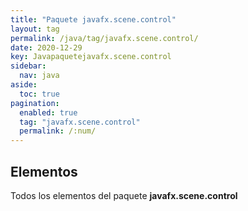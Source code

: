 ```yaml
---
title: "Paquete javafx.scene.control"
layout: tag
permalink: /java/tag/javafx.scene.control/
date: 2020-12-29
key: Javapaquetejavafx.scene.control
sidebar: 
  nav: java
aside: 
  toc: true
pagination: 
  enabled: true
  tag: "javafx.scene.control"
  permalink: /:num/
---
```


<h2>Elementos</h2>
Todos los elementos del paquete <strong>javafx.scene.control</strong>
